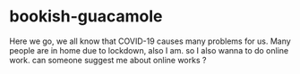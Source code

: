 # bookish-guacamole
Here we go, we all know that COVID-19 causes many problems for us. Many people are in home due to lockdown,  also I am. so I also wanna to do online work.  can someone suggest me about online works ?
